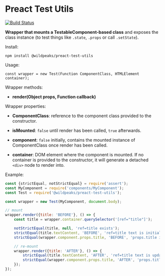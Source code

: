 # Preact Test Utils

[![Build Status](https://travis-ci.org/wildpeaks/package-preact-test-utils.svg?branch=master)](https://travis-ci.org/wildpeaks/package-preact-test-utils)

**Wrapper that mounts a TestableComponent-based class** and exposes the class instance
(to test things like `.state`, `.props` or call `.setState`).


Install:

	npm install @wildpeaks/preact-test-utils


Usage:

	const wrapper = new Test(Function ComponentClass, HTMLElement container);


Wrapper methods:

 - **render(Object props, Function callback)**


Wrapper properties:

 - **ComponentClass**: reference to the component class provided to the constructor.

 - **isMounted**: `false` until render has been called, `true` afterwards.

 - **component**: `false` initially, contains the mounted instance of ComponentClass once render has been called.

 - **container**: DOM element where the component is mounted. If no container is provided to the constructor,
   it will generate a detached `<div>` node to render into.


Example:

```js
const {strictEqual, notStrictEqual} = require('assert');
const MyComponent = require('components/MyComponent');
const Test = require('@wildpeaks/preact-test-utils');

const wrapper = new Test(MyComponent, document.body);

// mount
wrapper.render({title: 'BEFORE'}, () => {
	const title = wrapper.container.querySelector('[ref="title"]');

	notStrictEqual(title, null, 'ref=title exists');
	strictEqual(title.textContent, 'BEFORE', 'ref=title text is initialized');
	strictEqual(wrapper.component.props.title, 'BEFORE', 'props.title is initialized');

	// re-mount
	wrapper.render({title: 'AFTER'}, () => {
		strictEqual(title.textContent, 'AFTER', 'ref=title text is updated');
		strictEqual(wrapper.component.props.title, 'AFTER', 'props.title is updated');
	});
});
```
